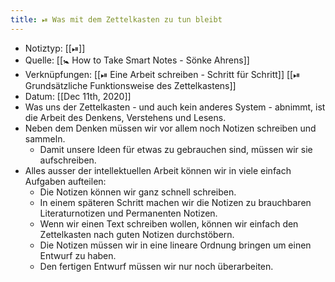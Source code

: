 ```yaml
---
title: ⏯ Was mit dem Zettelkasten zu tun bleibt
---
```


- Notiztyp: [[⏯]]
- Quelle: [[🚼 How to Take Smart Notes - Sönke Ahrens]]
- Verknüpfungen: [[⏯ Eine Arbeit schreiben - Schritt für Schritt]] [[⏯ Grundsätzliche Funktionsweise des Zettelkastens]]
- Datum: [[Dec 11th, 2020]]
- Was uns der Zettelkasten - und auch kein anderes System - abnimmt, ist die Arbeit des Denkens, Verstehens und Lesens.
- Neben dem Denken müssen wir vor allem noch Notizen schreiben und sammeln.
	- Damit unsere Ideen für etwas zu gebrauchen sind, müssen wir sie aufschreiben.
- Alles ausser der intellektuellen Arbeit können wir in viele einfach Aufgaben aufteilen:
	- Die Notizen können wir ganz schnell schreiben.
	- In einem späteren Schritt machen wir die Notizen zu brauchbaren Literaturnotizen und Permanenten Notizen.
	- Wenn wir einen Text schreiben wollen, können wir einfach den Zettelkasten nach guten Notizen durchstöbern.
	- Die Notizen müssen wir in eine lineare Ordnung bringen um einen Entwurf zu haben.
	- Den fertigen Entwurf müssen wir nur noch überarbeiten.